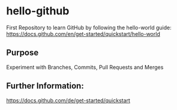 # hello-github
First Repository to learn GitHub by following the hello-world guide: https://docs.github.com/en/get-started/quickstart/hello-world

## Purpose
Experiment with Branches, Commits, Pull Requests and Merges

## Further Information:
https://docs.github.com/de/get-started/quickstart
